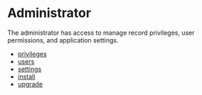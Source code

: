 # Administrator

The administrator has access to manage record privileges, user
permissions, and application settings.

* [privileges](privileges.md)
* [users](users.md)
* [settings](settings.md)
* [install](install/install.md)
* [upgrade](upgrade.md)
